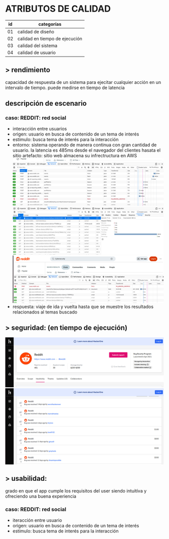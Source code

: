 # ATRIBUTOS DE CALIDAD
 id | categorías
 --|--
 01 | calidad de diseño
 02 | calidad en tiempo de ejecución
 03 | calidad del sistema
 04 | calidad de usuario


## > rendimiento
capacidad de respuesta de un sistema para ejecitar cualquier acción en un intervalo de tiempo. puede medirse en tiempo de latencia

## descripción de escenario
### caso: REDDIT: red social
- interacción entre usuarios 
- origen: usuario en busca de contenido de un tema de interés
- estímulo: busca tema de interés para la interacción
- entorno: sistema operando de manera continua con gran cantidad de usuario. la latencia es 485ms desde el navegador del clientes hasata el sitio
artefacto: sitio web almacena su infrectructura en AWS
![imagen1](https://github.com/Cleber96/pruebando/blob/main/image1.jpeg)
![imagen2](https://github.com/Cleber96/pruebando/blob/main/image2.jpeg)
![imagen3](https://github.com/Cleber96/pruebando/blob/main/image3.jpeg)
- respuesta: viaje de ida y vuelta hasta que se muestre los resultados relacionados al temas buscado

## > seguridad: (en tiempo de ejecución) 
![imagen1](https://github.com/Cleber96/pruebando/blob/main/image4.jpeg)
![imagen2](https://github.com/Cleber96/pruebando/blob/main/image5.jpeg)

## > usabilidad:
grado en que el app cumple los requisitos  del user siendo intuitíva y ofreciendo una buena experiencia 

### caso: REDDIT: red social
- iteracción entre usuario
- origen: usuario en busca de contenido de un tema de interés
- estímulo: busca tema de interés para la interacción
